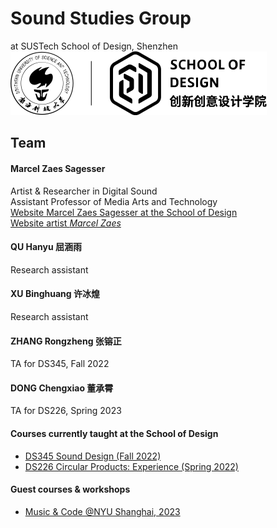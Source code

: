 [//]: # (Title: Marcel Zaes Sagesser - Research in Media Arts, Technology, and Sound)  
[//]: # (Author: Marcel Zaes Sagesser)  
[//]: # (Description: Research website of Marcel Zaes Sagesser)  
[//]: # (Tags: #Sustech #sound #media #arts #technology)  
[//]: # (Date: June 2, 2022)  

# Sound Studies Group
at SUSTech School of Design, Shenzhen  
![logo](logo.svg)

## Team

#### Marcel Zaes Sagesser
Artist & Researcher in Digital Sound  
Assistant Professor of Media Arts and Technology  
[Website Marcel Zaes Sagesser at the School of Design](https://designschool.sustech.edu.cn/academics/faculty)  
[Website artist *Marcel Zaes*](https://marcelzaes.com)

#### QU Hanyu 屈涵雨
Research assistant

#### XU Binghuang 许冰煌
Research assistant

#### ZHANG Rongzheng 张镕正 
TA for DS345, Fall 2022
#### DONG Chengxiao 董承霄
TA for DS226, Spring 2023

#### Courses currently taught at the School of Design
- [DS345 Sound Design (Fall 2022)](ds345)
- [DS226 Circular Products: Experience (Spring 2022)](ds226/home.md)

#### Guest courses & workshops
- [Music & Code @NYU Shanghai, 2023](music_code)
